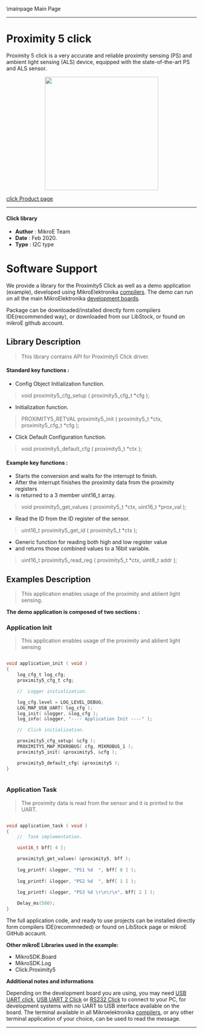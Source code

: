 \mainpage Main Page
 
---
# Proximity 5 click

Proximity 5 click is a very accurate and reliable proximity sensing (PS) and ambient light sensing (ALS) device, equipped with the state-of-the-art PS and ALS sensor. 

<p align="center">
  <img src="https://download.mikroe.com/images/click_for_ide/proximity5_click.png" height=300px>
</p>

[click Product page](https://www.mikroe.com/proximity-5-click)

---


#### Click library 

- **Author**        : MikroE Team
- **Date**          : Feb 2020.
- **Type**          : I2C type


# Software Support

We provide a library for the Proximity5 Click 
as well as a demo application (example), developed using MikroElektronika 
[compilers](https://shop.mikroe.com/compilers). 
The demo can run on all the main MikroElektronika [development boards](https://shop.mikroe.com/development-boards).

Package can be downloaded/installed directly form compilers IDE(recommended way), or downloaded from our LibStock, or found on mikroE github account. 

## Library Description

> This library contains API for Proximity5 Click driver.

#### Standard key functions :

- Config Object Initialization function.
> void proximity5_cfg_setup ( proximity5_cfg_t *cfg ); 
 
- Initialization function.
> PROXIMITY5_RETVAL proximity5_init ( proximity5_t *ctx, proximity5_cfg_t *cfg );

- Click Default Configuration function.
> void proximity5_default_cfg ( proximity5_t *ctx );


#### Example key functions :

- Starts the conversion and waits for the interrupt to finish. 
- After the interrupt finishes the proximity data from the proximity registers 
- is returned to a 3 member uint16_t array.
> void proximity5_get_values ( proximity5_t *ctx, uint16_t *prox_val );
 
- Read the ID from the ID register of the sensor.
> uint16_t proximity5_get_id ( proximity5_t *ctx );

- Generic function for reading both high and low register value 
- and returns those combined values to a 16bit variable.
> uint16_t proximity5_read_reg ( proximity5_t *ctx, uint8_t addr );

## Examples Description

> This application enables usage of the proximity and ablient light sensing.

**The demo application is composed of two sections :**

### Application Init 

> This application enables usage of the proximity and ablient light sensing

```c

void application_init ( void )
{
    log_cfg_t log_cfg;
    proximity5_cfg_t cfg;

    //  Logger initialization.

    log_cfg.level = LOG_LEVEL_DEBUG;
    LOG_MAP_USB_UART( log_cfg );
    log_init( &logger, &log_cfg );
    log_info( &logger, "---- Application Init ----" );

    //  Click initialization.

    proximity5_cfg_setup( &cfg );
    PROXIMITY5_MAP_MIKROBUS( cfg, MIKROBUS_1 );
    proximity5_init( &proximity5, &cfg );

    proximity5_default_cfg( &proximity5 );
}
  
```

### Application Task

> The proximity data is read from the sensor and it is printed
> to the UART.

```c

void application_task ( void )
{
    //  Task implementation.

    uint16_t bff[ 4 ];

    proximity5_get_values( &proximity5, bff );
 
    log_printf( &logger, "PS1 %d  ", bff[ 0 ] );
    
    log_printf( &logger, "PS2 %d  ", bff[ 1 ] );
    
    log_printf( &logger, "PS3 %d \r\n\r\n", bff[ 2 ] );

    Delay_ms(500);
}  

```

The full application code, and ready to use projects can be  installed directly form compilers IDE(recommneded) or found on LibStock page or mikroE GitHub accaunt.

**Other mikroE Libraries used in the example:** 

- MikroSDK.Board
- MikroSDK.Log
- Click.Proximity5

**Additional notes and informations**

Depending on the development board you are using, you may need 
[USB UART click](https://shop.mikroe.com/usb-uart-click), 
[USB UART 2 Click](https://shop.mikroe.com/usb-uart-2-click) or 
[RS232 Click](https://shop.mikroe.com/rs232-click) to connect to your PC, for 
development systems with no UART to USB interface available on the board. The 
terminal available in all Mikroelektronika 
[compilers](https://shop.mikroe.com/compilers), or any other terminal application 
of your choice, can be used to read the message.



---
